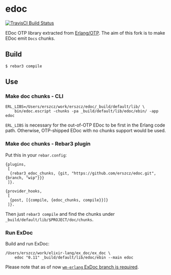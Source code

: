 # edoc

[![TravisCI Build Status](https://travis-ci.org/erszcz/edoc.svg?branch=master)](https://travis-ci.org/erszcz/edoc)

EDoc OTP library extracted from [Erlang/OTP](https://github.com/erlang/otp).
The aim of this fork is to make EDoc emit `Docs` chunks.


## Build

```
$ rebar3 compile
```


## Use

### Make doc chunks - CLI

```
ERL_LIBS=/Users/erszcz/work/erszcz/edoc/_build/default/lib/ \
    bin/edoc.escript -chunks -pa _build/default/lib/edoc/ebin/ -app edoc
```

`ERL_LIBS` is necessary for the out-of-OTP EDoc to be first in the Erlang code path.
Otherwise, OTP-shipped EDoc with no chunks support would be used.

### Make doc chunks - Rebar3 plugin

Put this in your `rebar.config`:

```
{plugins,
 [
  {rebar3_edoc_chunks, {git, "https://github.com/erszcz/edoc.git", {branch, "wip"}}}
 ]}.

{provider_hooks,
 [
  {post, [{compile, {edoc_chunks, compile}}]}
 ]}.
```

Then just `rebar3 compile` and find the chunks under
`_build/default/lib/$PROJECT/doc/chunks`.

### Run ExDoc

Build and run ExDoc:

```
/Users/erszcz/work/elixir-lang/ex_doc/ex_doc \
    edoc "0.11" _build/default/lib/edoc/ebin --main edoc
```

Please note that as of now
[`wm-erlang` ExDoc branch is required](https://github.com/elixir-lang/ex_doc/tree/wm-erlang).
